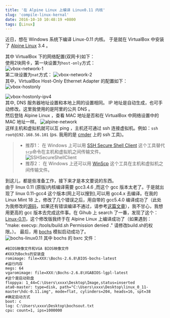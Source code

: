 ```yaml
---
title: '在 Alpine Linux 上编译 Linux0.11 内核'
slug: 'compile-linux-kernal'
date: 2016-10-10 10:48:19 +0800
tags: [Linux]
---
```


  近日，想在 Windows 系统下编译 Linux-0.11 内核。 于是就在 VirtualBox 中安装了 [Alpine Linux](http://alpinelinux.org/) 3.4 。  

<!-- more -->
  
  其中 VirtualBox 下的网络配置(双网卡)如下：  
使用2块网卡，第一块设置为`host-only`方式：  
![vbox-network-1](https://raw.githubusercontent.com/vitzy/imue/master/imgs/vbox-network-1.png)  
  第二块设置为`nat`方式：
![vbox-network-2](https://raw.githubusercontent.com/vitzy/imue/master/imgs/vbox-network-2.png)  
  其中，VirtualBox Host-Only Ethernet Adapter 的配置如下：  
![vbox-hostonly](https://raw.githubusercontent.com/vitzy/imue/master/imgs/vbox-hostonly.png)   

![vbox-hostonly-ipv4](https://raw.githubusercontent.com/vitzy/imue/master/imgs/vbox-hostonly-ipv4.png)  
  其中, DNS 服务器地址设置和本地上网的设置相同。   IP 地址是自动生成，也可手动修改。这里我使用的是阿里的公共 DNS 。  
  然后登陆 Alpine Linux ，查看 MAC 地址是否和在 VirtualBox 中网络设置中的 MAC 地址一样。
![alpine-network](https://raw.githubusercontent.com/vitzy/imue/master/imgs/alpine-network.png)  
  这样主机和虚拟机就可以互 ping ，主机还可通过   ssh 连接虚拟机。例如：`ssh root@192.168.56.101`   (ps. 我用的是 [cmder](http://cmder.net/) 上的 ssh 工具)。  

>* 推荐1： 在 Windows 上可以用 [SSH Secure Shell Client](http://www.wm.edu/offices/it/services/software/licensedsoftware/webeditingsftp/sshsecureshell/index.php) 这个工具替代`scp`命令在主机和虚拟机之间传输文件。  
>   ![SSHSecureShellClient](https://raw.githubusercontent.com/vitzy/imue/master/imgs/SSHSecureShellClient.png)   
>* 推荐2： 在 Windows 上还可以用 [WinScp](https://winscp.net/eng/docs/lang:chs) 这个工具在主机和虚拟机之间传输文件。  


  到这儿，都是些准备工作，接下来才是本文要说的东西。  
由于 linux 0.11 (原版)内核编译需要 gcc3.4.6  ,而这个 gcc 版本太老了。于是就出现了 linux 0.11-gcc4 这个版本(网上可以搜到),可以用 gcc4.x 去编译。在我的 Linux Mint 18 上，修改了几个错误之后，用自带的 gcc5.4.0 编译成功了（此处为我修改的[源码](https://raw.githubusercontent.com/qanno/qanno.github.io/master/downloads/linux-gcc5.4.0.zip)，如果还有错误编译不通过，请参考[这篇文章](http://www.voidcn.com/blog/hjq842382134/article/p-5955492.html)），我不甘心，我想用更高的 gcc 版本去完成这件事。在 Gihub 上 search   了一番，发现了这个：[Linux-0.11](https://github.com/yuanxinyu/Linux-0.11)，这个修改版我终于在 Alpine Linux 上编译成功了（如果遇到： "make: execvp: /tools/build.sh Permission denied ." 请修改build.sh的权限。）。
  最后，用 [bochs](http://bochs.sourceforge.net) 模拟启动成功了。  
  ![bochs-linux0.11](https://raw.githubusercontent.com/vitzy/imue/master/imgs/bochs-linux0.11.png)
其中 bochs 的 bxrc 文件：  
```
#BIOS映像文件和VGA BIOS映像文件
#XXX为Bochs的安装盘
romimage: file=XXX:\Bochs-2.6.8\BIOS-bochs-latest
#运行内存
megs: 64
vgaromimage: file=XXX:\Bochs-2.6.8\VGABIOS-lgpl-latest
#这个是启动软盘
floppya: 1_44=C:\Users\xxxx\Desktop\Image,status=inserted
ata0-master: type=disk, path="C:\Users\xxxx\Desktop\linux_0_11-master\hdc-0.11.img", mode=flat, cylinders=204, heads=16, spt=38
#确定启动方式
boot: c
log: C:\Users\xxxx\Desktop\bochsout.txt
cpu: count=1, ips=1000000
```
